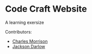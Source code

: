 # Code Craft Website

A learning exersize

Contributors:

- [Charles Morrison](https://github.com/Charleswmm)
- [Jackson Darlow](https://github.com/jakxnz)
